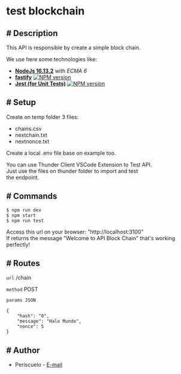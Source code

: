 # test blockchain

## # Description
This API is responsible by create a simple block chain.

We use here some technologies like:
* [**NodeJs 16.13.2**](https://nodejs.org/en) with *ECMA 6*
* [**fastify**](https://www.fastify.io) [![NPM version](https://img.shields.io/npm/v/fastify.svg?style=flat)](https://www.npmjs.com/package/fastify)
* [**Jest (for Unit Tests)**](https://jestjs.io/) [![NPM version](https://badge.fury.io/js/jest.svg)](https://www.npmjs.com/package/jest)

## # Setup
Create on temp folder 3 files:
- chains.csv
- nextchain.txt
- nextnonce.txt

Create a local .env file base on example too.

You can use Thunder Client VSCode Extension to Test API.  
Just use the files on thunder folder to import and test  
the endpoint.

## # Commands
`$ npm run dev`  
`$ npm start`  
`$ npm run test`

Access this url on your browser: "http://localhost:3100"  
If returns the message "Welcome to API Block Chain" that's working perfectly!

## # Routes
`url` /chain  

`method` POST  

`params JSON`
```
{
    "hash": "0",
    "message": "Halo Mundo",
    "nonce": 5
}
```
## # Author
- Periscuelo - [E-mail](mailto:periscuelo@gmail.com)
